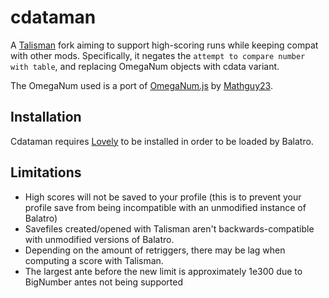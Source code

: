 # cdataman
A [Talisman](https://github.com/SpectralPack/Talisman) fork aiming to support high-scoring runs while keeping compat with other mods.
Specifically, it negates the `attempt to compare number with table`, and replacing OmegaNum objects with cdata variant.

The OmegaNum used is a port of [OmegaNum.js](https://github.com/Naruyoko/OmegaNum.js/blob/master/OmegaNum.js) by [Mathguy23](https://github.com/Mathguy23).

## Installation
Cdataman requires [Lovely](https://github.com/ethangreen-dev/lovely-injector) to be installed in order to be loaded by Balatro.

## Limitations
- High scores will not be saved to your profile (this is to prevent your profile save from being incompatible with an unmodified instance of Balatro)
- Savefiles created/opened with Talisman aren't backwards-compatible with unmodified versions of Balatro.
- Depending on the amount of retriggers, there may be lag when computing a score with Talisman.
- The largest ante before the new limit is approximately 1e300 due to BigNumber antes not being supported
